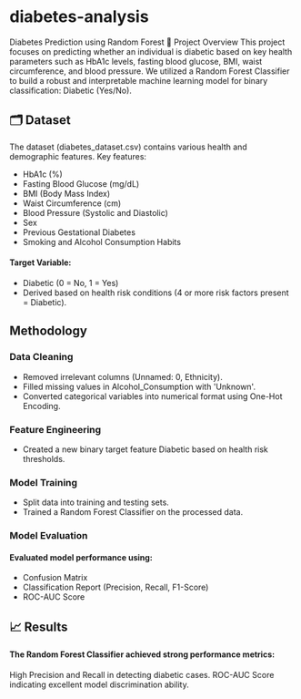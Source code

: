 # diabetes-analysis

Diabetes Prediction using Random Forest
📄 Project Overview
This project focuses on predicting whether an individual is diabetic based on key health parameters such as HbA1c levels, fasting blood glucose, BMI, waist circumference, and blood pressure.
We utilized a Random Forest Classifier to build a robust and interpretable machine learning model for binary classification: Diabetic (Yes/No).

## 🗂️ Dataset
The dataset (diabetes_dataset.csv) contains various health and demographic features.
Key features:

- HbA1c (%)
- Fasting Blood Glucose (mg/dL)
- BMI (Body Mass Index)
- Waist Circumference (cm)
- Blood Pressure (Systolic and Diastolic)
- Sex
- Previous Gestational Diabetes
- Smoking and Alcohol Consumption Habits

#### Target Variable:
- Diabetic (0 = No, 1 = Yes)
- Derived based on health risk conditions (4 or more risk factors present = Diabetic).

## Methodology

### Data Cleaning
- Removed irrelevant columns (Unnamed: 0, Ethnicity).
- Filled missing values in Alcohol_Consumption with 'Unknown'.
- Converted categorical variables into numerical format using One-Hot Encoding.

### Feature Engineering
- Created a new binary target feature Diabetic based on health risk thresholds.

### Model Training
- Split data into training and testing sets.
- Trained a Random Forest Classifier on the processed data.

### Model Evaluation
#### Evaluated model performance using:
- Confusion Matrix
- Classification Report (Precision, Recall, F1-Score)
- ROC-AUC Score

## 📈 Results
#### The Random Forest Classifier achieved strong performance metrics:
High Precision and Recall in detecting diabetic cases.
ROC-AUC Score indicating excellent model discrimination ability.



